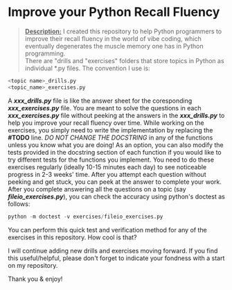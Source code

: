 # Improve your Python Recall Fluency

><u>**Description:**</u> I created this repository to help Python programmers to improve their recall fluency in the world of vibe coding, which eventually degenerates the muscle memory one has in Python programming.  
There are "drills and "exercises" folders that store topics in Python as individual *.py files. The convention I use is:
```python
<topic name>_drills.py
<topic_name>_exercises.py
```
A ***xxx_drills.py*** file is like the answer sheet for the coresponding ***xxx_exercises.py*** file. You are meant to solve the questions in each ***xxx_exercises.py*** file without peeking at the answers in the ***xxx_drills.py*** to help you improve your recall fluency over time. While working on the exercises, you simply need to write the implementation by replacing the **#TODO** line. *DO NOT CHANGE THE DOCSTRING* in any of the functions unless you know what you are doing! As an option, you can also modify the tests provided in the docstring section of each function if you would like to try different tests for the functions you implement. You need to do these exercises regularly (ideally 10-15 minutes each day) to see noticeable progress in 2-3 weeks' time. After you attempt each question without peeking and get stuck, you can peek at the answer to complete your work.  
After you complete answering all the questions on a topic (say ***fileio_exercises.py***), you can check the accuracy using python's doctest as follows:
```python
python -m doctest -v exercises/fileio_exercises.py
```
You can perform this quick test and verification method for any of the exercises in this repository. How cool is that? 


I will continue adding new drills and exercises moving forward. If you find this useful/helpful, please don't forget to indicate your fondness with a start on my repository.  

Thank you & enjoy!


